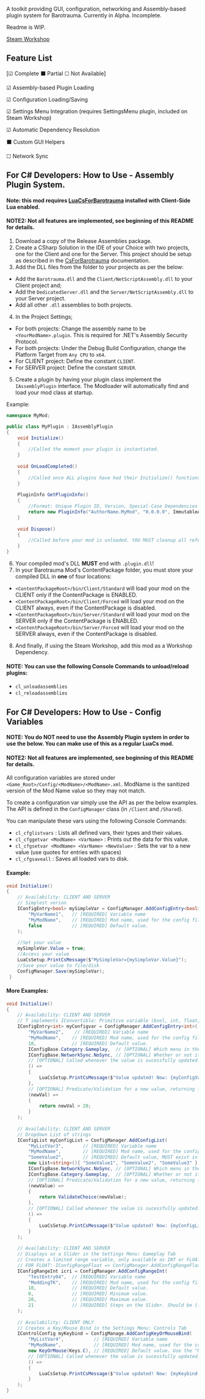 A toolkit providing GUI, configuration, networking and Assembly-based plugin system for Barotrauma.
Currently in Alpha. Incomplete.

Readme is WIP.

[Steam Workshop]()

## Feature List

[☑ Complete ⬛ Partial ☐ Not Available]


☑ Assembly-based Plugin Loading

☑ Configuration Loading/Saving

☑ Settings Menu Integration (requires SettingsMenu plugin, included on Steam Workshop)

☑ Automatic Dependency Resolution 

⬛ Custom GUI Helpers

☐ Network Sync


## For C# Developers: How to Use - Assembly Plugin System.

#### Note: this mod requires [LuaCsForBarotrauma](https://steamcommunity.com/workshop/filedetails/?id=2559634234) installed with Client-Side Lua enabled.
#### NOTE2: Not all features are implemented, see beginning of this README for details.


1. Download a copy of the Release Assemblies package.  
2. Create a CSharp Solution in the IDE of your Choice with two projects, one for the Client and one for the Server. This project should be setup as described in the [CsForBarotrauma](https://evilfactory.github.io/LuaCsForBarotrauma/cs-docs/html/index.html) documentation.
3. Add the DLL files from the folder to your projects as per the below:
- Add the `Barotrauma.dll` and the `Client/NetScriptAssembly.dll` to your Client project and;
- Add the `DedicatedServer.dll` and the `Server/NetScriptAssembly.dll` to your Server project.
- Add all other `.dll` assemblies to both projects.
4. In the Project Settings;
- For both projects: Change the assembly name to be `<YourModName>.plugin`. This is required for .NET's Assembly Security Protocol.
- For both projects: Under the Debug Build Configuration, change the Platform Target from `Any CPU` to `x64`.
- For CLIENT project: Define the constant `CLIENT`.
- For SERVER project: Define the constant `SERVER`.
5. Create a plugin by having your plugin class implement the `IAssemblyPlugin` interface. The Modloader will automatically find and load your mod class at startup.

Example:
```csharp
namespace MyMod;

public class MyPlugin : IAssemblyPlugin
{
    void Initialize()
    {
        //Called the moment your plugin is instantiated.
    }
    
    void OnLoadCompleted()
    {
        //Called once ALL plugins have had their Initialize() functions called.
    }
    
    PluginInfo GetPluginInfo()
    {
        //Format: Unique Plugin ID, Version, Special-Case Dependencies (Not Yet Implemented)
        return new PluginInfo("AuthorName.MyMod", "0.0.0.0", ImmutableArray<string>.Empty); 
    }
    
    void Dispose()
    {
        //Called before your mod is unloaded. YOU MUST cleanup all references and instances stored by code from the main game!
    }
}
```

6. Your compiled mod's DLL **MUST** end with `.plugin.dll`!
7. In your Barotrauma Mod's ContentPackage folder, you must store your compiled DLL in **one** of four locations:
- `<ContentPackageRoot>/bin/Client/Standard` will load your mod on the CLIENT only if the ContentPackage is ENABLED.
- `<ContentPackageRoot>/bin/Client/Forced` will load your mod on the CLIENT always, even if the ContentPackage is disabled.
- `<ContentPackageRoot>/bin/Server/Standard` will load your mod on the SERVER only if the ContentPackage is ENABLED.
- `<ContentPackageRoot>/bin/Server/Forced` will load your mod on the SERVER always, even if the ContentPackage is disabled.
8. And finally, if using the Steam Workshop, add this mod as a Workshop Dependency.

#### NOTE: You can use the following Console Commands to unload/reload plugins:
- `cl_unloadassemblies`
- `cl_reloadassemblies`

## For C# Developers: How to Use - Config Variables

#### NOTE: You do NOT need to use the Assembly Plugin system in order to use the below. You can make use of this as a regular LuaCs mod.
#### NOTE2: Not all features are implemented, see beginning of this README for details.

All configuration variables are stored under `<Game_Root>/Config/<ModName>/<ModName>.xml`. ModName is the sanitized version of the Mod Name value so they may not match.

To create a configuration var simply use the API as per the below examples. The API is defined in the `ConfigManager` class (in `/Client` and `/Shared`).

You can manipulate these vars using the following Console Commands:

- `cl_cfglistvars` : Lists all defined vars, their types and their values.
- `cl_cfggetvar <ModName> <VarName>` : Prints out the data for this value.
- `cl_cfgsetvar <ModName> <VarName> <NewValue>` : Sets the var to a new value (use quotes for entries with spaces)
- `cl_cfgsaveall` : Saves all loaded vars to disk.


#### Example:
```csharp
void Initialize()
{
    // Availability: CLIENT AND SERVER
    // Simplest verion
    IConfigEntry<bool> mySimpleVar = ConfigManager.AddConfigEntry<bool>(
        "MyVarName1",   // [REQUIRED] Variable name
        "MyModName",    // [REQUIRED] Mod name, used for the config file name.
        false           // [REQUIRED] Default value.
    );
    
    //Set your value
    mySimpleVar.Value = true;
    //Access your value
    LuaCsSetup.PrintCsMessage($"MySimpleVar={mySimpleVar.Value}");
    //Save your value to file/disk
    ConfigManager.Save(mySimpleVar);
 }
```

#### More Examples:
```csharp
void Initialize()
{
    // Availability: CLIENT AND SERVER
    // T implements IConvertible: Primitive variable (bool, int, float, etc) and string, enum.
    IConfigEntry<int> myConfigvar = ConfigManager.AddConfigEntry<int>(
        "MyVarName2",    // [REQUIRED] Variable name
        "MyModName",    // [REQUIRED] Mod name, used for the config file name.
        10,             // [REQUIRED] Default value.
        IConfigBase.Category.Gameplay,  // [OPTIONAL] Which menu in the settings should it appear under?
        IConfigBase.NetworkSync.NoSync, // [OPTIONAL] Whether or not it should be synced between server and clients. IGNORED for IConfigControl.
        // [OPTIONAL] Called whenever the value is sucessfully updated.
        () =>                           
        { 
            LuaCsSetup.PrintCsMessage($"Value updated! Now: {myConfigVar.Value}") 
        },
        // [OPTIONAL] Predicate/Validation for a new value, returning false stops Var.Value from being changed. 
        (newVal) =>                     
        { 
            return newVal > 20; 
        }
    );
    
    // Availability: CLIENT AND SERVER
    // Dropdown List of strings
    IConfigList myConfigList = ConfigManager.AddConfigList(
        "MyListVar3",       // [REQUIRED] Variable name
        "MyModName",        // [REQUIRED] Mod name, used for the config file name.
        "SomeValue2",       // [REQUIRED] Default value, MUST exist in the list of values.
        new List<string>(){ "SomeValue1", "SomeValue2", "SomeValue3" }, // [REQUIRED] List of values in the list.
        IConfigBase.NetworkSync.NoSync, // [OPTIONAL] Which menu in the settings should it appear under?
        IConfigBase.Category.Gameplay,  // [OPTIONAL] Whether or not it should be synced between server and clients. IGNORED for IConfigControl.
        // [OPTIONAL] Predicate/Validation for a new value, returning false stops Var.Value from being changed. 
        (newValue) => 
        { 
            return ValidateChoice(newValue); 
        },
        // [OPTIONAL] Called whenever the value is sucessfully updated.
        () =>                           
        {
            LuaCsSetup.PrintCsMessage($"Value updated! Now: {myConfigList.Value}") 
        }
    );
    
    // Availability: CLIENT AND SERVER
    // Displays as a Slider in the Settings Menu: Gameplay Tab 
    // Creates a limited range variable, only available as INT or FLOAT.    
    // FOR FLOAT: IConfigRangeFloat => ConfigManager.AddConfigRangeFloat() 
    IConfigRangeInt icri = ConfigManager.AddConfigRangeInt(
        "TestEntry04",  // [REQUIRED] Variable name
        "ModdingTK",    // [REQUIRED] Mod name, used for the config file name.
        10,             // [REQUIRED] Default value.
        0,              // [REQUIRED] Minimum value.
        20,             // [REQUIRED] Maximum value.
        21              // [REQUIRED] Steps on the Slider. Should be ((Max - Min)/IncrementPerStep) + 1
    );
    
    // Availability: CLIENT ONLY
    // Creates a Key/Mouse Bind in the Settings Menu: Controls Tab
    IControlConfig myKeybind = ConfigManage.AddConfigKeyOrMouseBind(
        "MyListVar4",           // [REQUIRED] Variable name
        "MyModName",            // [REQUIRED] Mod name, used for the config file name.
        new KeyOrMouse(Keys.C), // [REQUIRED] Default value. Use the "MouseButton" Enum for mouse binds.
        // [OPTIONAL] Called whenever the value is sucessfully updated.
        () =>                           
        {
            LuaCsSetup.PrintCsMessage($"Value updated! Now: {myKeybind.GetStringValue()}") 
        }   
    );
}
```
